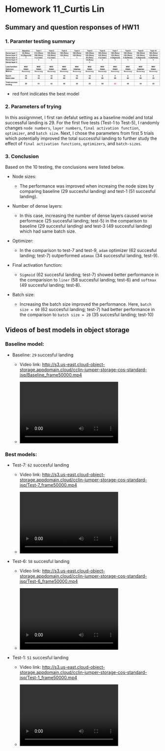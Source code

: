 # Homework 11_Curtis Lin

## Summary and question responses of HW11

### 1. Paramter testing summary

![hw11_summary](hw11_summary.png)
- red font indicates the best model

### 2. Parameters of trying

In this assignmnet, I first ran defalut setting as a baseline model and total successful landing is 29. For the first five tests (Test-1 to Test-5), I randomly changes `node numbers`, `layer numbers`, `final activation function`, `optimizer`, and `batch size`. Next, I chose the parameters from first 5 trials which potentially improved the total successful landing to further study the effect of `final activation functions`, `optimizers`, and `batch-sizes`. 

### 3. Conclusion

Based on the 10 testing, the conclusions were listed below. 

- Node sizes: 
    - The performance was improved when increaing the node sizes by comparing baseline (29 succesful landing) and test-1 (51 succesful landing). 

- Number of dense layers: 
    - In this case, increasing the number of dense layers caused worse performace (25 succesful landing; test-5) in the comparison to baseline (29 succesful landing) and test-3 (49 succesful landing) which had same batch size. 

- Optimizer:
    - In the comparison to test-7 and test-9, `adam` optimizer (62 succesful landing; test-7) outperformed `adamax` (34 successful landing, test-9). 

- Final activation function:
    - `Sigmoid` (62 succesful landing; test-7) showed better performance in the comparision to `liner` (58 succesful landing; test-6) and `softmax` (49 succesful landing; test-8).

- Batch size:
    - Increasing the batch size improved the performance. Here, `batch size = 60` (62 succesful landing; test-7) had better performance in the comparison to `batch size = 20` (35 succesful landing; test-10) 

## Videos of best models in object storage

### Baseline model:

- Baseline: `29` succesful landing
    - Video link: http://s3.us-east.cloud-object-storage.appdomain.cloud/cclin-jumper-storage-cos-standard-jsq/Baseline_frame50000.mp4


    - <video src="http://s3.us-east.cloud-object-storage.appdomain.cloud/cclin-jumper-storage-cos-standard-jsq/Baseline_frame50000.mp4" width="320" height="200" controls preload></video>

### Best models:
- Test-7: `62` succesful landing
    - Video link: http://s3.us-east.cloud-object-storage.appdomain.cloud/cclin-jumper-storage-cos-standard-jsq/Test-7_frame50000.mp4


    - <video src="http://s3.us-east.cloud-object-storage.appdomain.cloud/cclin-jumper-storage-cos-standard-jsq/Test-7_frame50000.mp4" width="320" height="200" controls preload></video>

- Test-6: `58` succesful landing
    - Video link: http://s3.us-east.cloud-object-storage.appdomain.cloud/cclin-jumper-storage-cos-standard-jsq/Test-6_frame50000.mp4


    - <video src="http://s3.us-east.cloud-object-storage.appdomain.cloud/cclin-jumper-storage-cos-standard-jsq/Test-6_frame50000.mp4" width="320" height="200" controls preload></video>

- Test-1: `51` succesful landing
    - Video link: http://s3.us-east.cloud-object-storage.appdomain.cloud/cclin-jumper-storage-cos-standard-jsq/Test-1_frame50000.mp4


    - <video src="http://s3.us-east.cloud-object-storage.appdomain.cloud/cclin-jumper-storage-cos-standard-jsq/Test-1_frame50000.mp4" width="320" height="200" controls preload></video>





